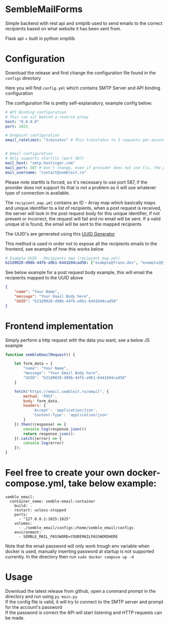 # SembleMailForms

Simple backend with rest api and smtplib used to 
send emails to the correct recipients based on what website it has been sent from.

Flask api + built in python smptlib

# Configuration

Download the release and first change the configuration file found in the ```configs``` directory

Here you will find ```config.yml``` which contains SMTP Server and API binding configuration

The configuration file is pretty self-explanatory, example config below:

```yaml
# API Binding configuration
# This can sit behind a reverse proxy
host: "0.0.0.0"
port: 1025

# Endpoint configuration
email_ratelimit: "3/minutes" # This translates to 3 requests per minute from the same IP


# Email configuration
# Only supports starttls (port 587)
mail_host: "smtp.hostinger.com"
mail_port: 587 # Don't change, even if provider does not use tls, the protocol will handle it
mail_username: "contact@sembleit.ro"
```

Please note starttls is forced, so it's necessary to use port 587, if the provider does not support tls 
that is not a problem as it will use whatever type of connection is available.

The ```recipient_map.yml``` contains an ID - Array map which basically
maps and unique identifier to a list of recipients, when a post request is received,
the server will look in the post request body for this unique identifier, if not present or incorrect,
the request will fail and no email will be sent. If a valid unique id is found, the email will be sent
to the mapped recipients

The UUID's are generated using this [UUID Generator](https://uuidgenerator.net)

This method is used in order not to expose all the recipients emails to the frontend, see example
of how this works below

```yaml
# Example UUID - Recipients map (recipient_map.yml)
b21d9028-d98b-44fb-a9b1-b441b94cad58: ["example@frann.dev", "example2@frann.dev"]
```

See below example for a post request body example, this will
email the recipients mapped to the UUID above


```json
{
    "name": "Your Name",
    "message": "Your Email Body here",
    "UUID": "b21d9028-d98b-44fb-a9b1-b441b94cad58"
}
```

# Frontend implementation
Simply perform a http request with the data you want, see a below JS example

```javascript
function sembleEmailRequest() {

    let form_data = {
        "name": "Your Name",
        "message": "Your Email Body here",
        "UUID": "b21d9028-d98b-44fb-a9b1-b441b94cad58"
    }

    fetch("https://email.sembleit.ro/email", {
        method: 'POST',
        body: form_data,
        headers: {
            'Accept': 'application/json',
            'Content-Type': 'application/json'
        }
    }).then((response) => {
        console.log(response.json())
        return response.json();
    }).catch((error) => {
        console.log(error)
    });
}
```

# Feel free to create your own docker-compose.yml, take below example:
```
semble_email:
  container_name: semble-email-container
    build: .
    restart: unless-stopped
    ports:
      - "127.0.0.1:1025:1025"
    volumes:
      - ./semble_email/configs:/home/semble_email/configs
    environment:
      - SEMBLE_MAIL_PASSWORD=YOUREMAILPASSWORDHERE
```
Note that the email password will only work trough env variable when docker is used, manually inserting password at startup is not supported currently.
In the directory then run `sudo docker compose up -d`


# Usage

Download the latest release from github, open a command prompt 
in the directory and run using ```py main.py```<br/>
If the config file is valid, it will try to connect to the SMTP server and prompt for the account's password<br/>
If the password is correct the API will start listening and HTTP requests can be made.
